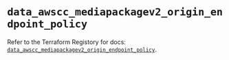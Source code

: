 # `data_awscc_mediapackagev2_origin_endpoint_policy`

Refer to the Terraform Registory for docs: [`data_awscc_mediapackagev2_origin_endpoint_policy`](https://registry.terraform.io/providers/hashicorp/awscc/0.70.0/docs/data-sources/mediapackagev2_origin_endpoint_policy).
